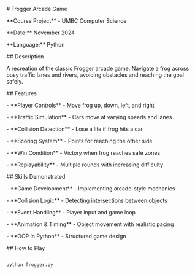 \# Frogger Arcade Game



\*\*Course Project\*\* - UMBC Computer Science  

\*\*Date:\*\* November 2024  

\*\*Language:\*\* Python



\## Description

A recreation of the classic Frogger arcade game. Navigate a frog across busy traffic lanes and rivers, avoiding obstacles and reaching the goal safely.



\## Features

\- \*\*Player Controls\*\* - Move frog up, down, left, and right

\- \*\*Traffic Simulation\*\* - Cars move at varying speeds and lanes

\- \*\*Collision Detection\*\* - Lose a life if frog hits a car

\- \*\*Scoring System\*\* - Points for reaching the other side

\- \*\*Win Condition\*\* - Victory when frog reaches safe zones

\- \*\*Replayability\*\* - Multiple rounds with increasing difficulty



\## Skills Demonstrated

\- \*\*Game Development\*\* - Implementing arcade-style mechanics

\- \*\*Collision Logic\*\* - Detecting intersections between objects

\- \*\*Event Handling\*\* - Player input and game loop

\- \*\*Animation \& Timing\*\* - Object movement with realistic pacing

\- \*\*OOP in Python\*\* - Structured game design



\## How to Play

```bash

python frogger.py



